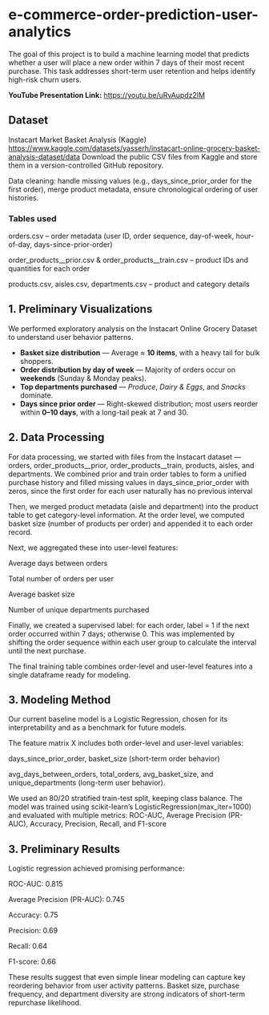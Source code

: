 # e-commerce-order-prediction-user-analytics
The goal of this project is to build a machine learning model that predicts whether a user will place a new order within 7 days of their most recent purchase. This task addresses short-term user retention and helps identify high-risk churn users.

**YouTube Presentation Link:** https://youtu.be/uRvAupdz2lM

## Dataset
Instacart Market Basket Analysis (Kaggle)
https://www.kaggle.com/datasets/yasserh/instacart-online-grocery-basket-analysis-dataset/data
Download the public CSV files from Kaggle and store them in a version-controlled GitHub repository.

Data cleaning: handle missing values (e.g., days_since_prior_order for the first order), merge product metadata, ensure chronological ordering of user histories.
### Tables used
orders.csv – order metadata (user ID, order sequence, day-of-week, hour-of-day, days-since-prior-order)

order_products__prior.csv & order_products__train.csv – product IDs and quantities for each order

products.csv, aisles.csv, departments.csv – product and category details


## 1. Preliminary Visualizations

We performed exploratory analysis on the Instacart Online Grocery Dataset to understand user behavior patterns.

- **Basket size distribution** — Average ≈ **10 items**, with a heavy tail for bulk shoppers.
- **Order distribution by day of week** — Majority of orders occur on **weekends** (Sunday & Monday peaks).
- **Top departments purchased** — *Produce*, *Dairy & Eggs*, and *Snacks* dominate.
- **Days since prior order** — Right-skewed distribution; most users reorder within **0–10 days**, with a long-tail peak at 7 and 30.

## 2. Data Processing
For data processing, we started with files from the Instacart dataset — orders, order_products__prior, order_products__train, products, aisles, and departments.
We combined prior and train order tables to form a unified purchase history and filled missing values in days_since_prior_order with zeros, since the first order for each user naturally has no previous interval

Then, we merged product metadata (aisle and department) into the product table to get category-level information.
At the order level, we computed basket size (number of products per order) and appended it to each order record.

Next, we aggregated these into user-level features:

Average days between orders

Total number of orders per user

Average basket size

Number of unique departments purchased

Finally, we created a supervised label: for each order, label = 1 if the next order occurred within 7 days; otherwise 0.
This was implemented by shifting the order sequence within each user group to calculate the interval until the next purchase.

The final training table combines order-level and user-level features into a single dataframe ready for modeling.

## 3. Modeling Method
Our current baseline model is a Logistic Regression, chosen for its interpretability and as a benchmark for future models.

The feature matrix X includes both order-level and user-level variables:

days_since_prior_order, basket_size (short-term order behavior)

avg_days_between_orders, total_orders, avg_basket_size, and unique_departments (long-term user behavior).

We used an 80/20 stratified train-test split, keeping class balance.
The model was trained using scikit-learn’s LogisticRegression(max_iter=1000) and evaluated with multiple metrics: ROC-AUC, Average Precision (PR-AUC), Accuracy, Precision, Recall, and F1-score


## 3. Preliminary Results

Logistic regression achieved promising performance:

ROC-AUC: 0.815

Average Precision (PR-AUC): 0.745

Accuracy: 0.75

Precision: 0.69

Recall: 0.64

F1-score: 0.66

These results suggest that even simple linear modeling can capture key reordering behavior from user activity patterns.
Basket size, purchase frequency, and department diversity are strong indicators of short-term repurchase likelihood.